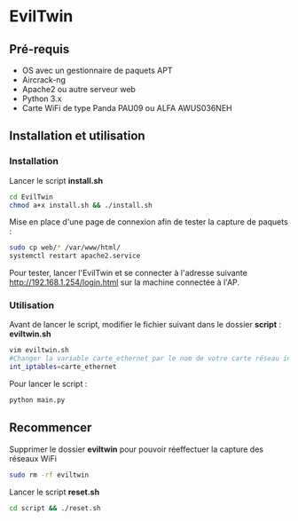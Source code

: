 # EvilTwin

## Pré-requis

- OS avec un gestionnaire de paquets APT
- Aircrack-ng
- Apache2 ou autre serveur web
- Python 3.x
- Carte WiFi de type Panda PAU09 ou ALFA AWUS036NEH

## Installation et utilisation

### Installation 

Lancer le script **install.sh**
```bash
cd EvilTwin
chmod a+x install.sh && ./install.sh
```

Mise en place d'une page de connexion afin de tester la capture de paquets :
```bash
sudo cp web/* /var/www/html/
systemctl restart apache2.service
```

Pour tester, lancer l'EvilTwin et se connecter à l'adresse suivante http://192.168.1.254/login.html sur la machine connectée à l'AP. 

### Utilisation

Avant de lancer le script, modifier le fichier suivant dans le dossier **script** : **eviltwin.sh**
```bash
vim eviltwin.sh
#Changer la variable carte_ethernet par le nom de votre carte réseau interne, souvent eth0 (VM) ou wlan1 (Clé bootable)
int_iptables=carte_ethernet
```

Pour lancer le script :
```bash
python main.py
```

## Recommencer

Supprimer le dossier **eviltwin** pour pouvoir réeffectuer la capture des réseaux WiFi
```bash
sudo rm -rf eviltwin
```

Lancer le script **reset.sh**
```bash
cd script && ./reset.sh
```
